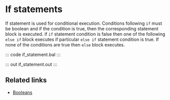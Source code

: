 # If statements

If  statement is used for conditional execution. Conditions following `if` must be boolean and if the condition is true, then the corresponding statement block is executed. if `if` statement condition is false then one of the following `else if` block executes if particular `else if` statement condition is true. If none of the conditions are true then `else` block executes.

::: code if_statement.bal :::

::: out if_statement.out :::

## Related links
- [Booleans](/learn/by-example/booleans/)
